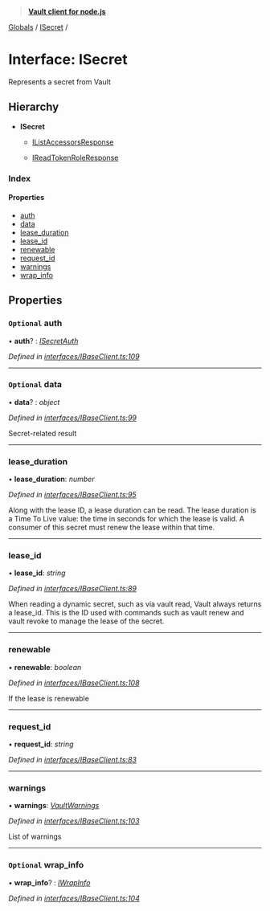 > **[Vault client for node.js](../README.md)**

[Globals](../globals.md) / [ISecret](isecret.md) /

# Interface: ISecret

Represents a secret from Vault

## Hierarchy

* **ISecret**

  * [IListAccessorsResponse](itokenauth.ilistaccessorsresponse.md)

  * [IReadTokenRoleResponse](itokenauth.ireadtokenroleresponse.md)

### Index

#### Properties

* [auth](isecret.md#optional-auth)
* [data](isecret.md#optional-data)
* [lease_duration](isecret.md#lease_duration)
* [lease_id](isecret.md#lease_id)
* [renewable](isecret.md#renewable)
* [request_id](isecret.md#request_id)
* [warnings](isecret.md#warnings)
* [wrap_info](isecret.md#optional-wrap_info)

## Properties

### `Optional` auth

• **auth**? : *[ISecretAuth](isecretauth.md)*

*Defined in [interfaces/IBaseClient.ts:109](https://github.com/theogravity/vault-tacular/blob/c36eea1/src/interfaces/IBaseClient.ts#L109)*

___

### `Optional` data

• **data**? : *object*

*Defined in [interfaces/IBaseClient.ts:99](https://github.com/theogravity/vault-tacular/blob/c36eea1/src/interfaces/IBaseClient.ts#L99)*

Secret-related result

___

###  lease_duration

• **lease_duration**: *number*

*Defined in [interfaces/IBaseClient.ts:95](https://github.com/theogravity/vault-tacular/blob/c36eea1/src/interfaces/IBaseClient.ts#L95)*

Along with the lease ID, a lease duration can be read.
The lease duration is a Time To Live value: the time in seconds for
which the lease is valid. A consumer of this secret must renew the lease within that time.

___

###  lease_id

• **lease_id**: *string*

*Defined in [interfaces/IBaseClient.ts:89](https://github.com/theogravity/vault-tacular/blob/c36eea1/src/interfaces/IBaseClient.ts#L89)*

When reading a dynamic secret, such as via vault read, Vault always returns a lease_id.
This is the ID used with commands such as vault renew and vault revoke to manage the
lease of the secret.

___

###  renewable

• **renewable**: *boolean*

*Defined in [interfaces/IBaseClient.ts:108](https://github.com/theogravity/vault-tacular/blob/c36eea1/src/interfaces/IBaseClient.ts#L108)*

If the lease is renewable

___

###  request_id

• **request_id**: *string*

*Defined in [interfaces/IBaseClient.ts:83](https://github.com/theogravity/vault-tacular/blob/c36eea1/src/interfaces/IBaseClient.ts#L83)*

___

###  warnings

• **warnings**: *[VaultWarnings](../globals.md#vaultwarnings)*

*Defined in [interfaces/IBaseClient.ts:103](https://github.com/theogravity/vault-tacular/blob/c36eea1/src/interfaces/IBaseClient.ts#L103)*

List of warnings

___

### `Optional` wrap_info

• **wrap_info**? : *[IWrapInfo](iwrapinfo.md)*

*Defined in [interfaces/IBaseClient.ts:104](https://github.com/theogravity/vault-tacular/blob/c36eea1/src/interfaces/IBaseClient.ts#L104)*